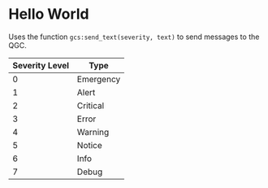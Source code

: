 # Hello World

Uses the function `gcs:send_text(severity, text)` to send messages to the QGC.

| Severity Level | Type      |
|--------------- |-----------|
| 0              | Emergency |
| 1              | Alert     |
| 2              | Critical  |
| 3              | Error     |
| 4              | Warning   |
| 5              | Notice    |
| 6              | Info      |
| 7              | Debug     |
